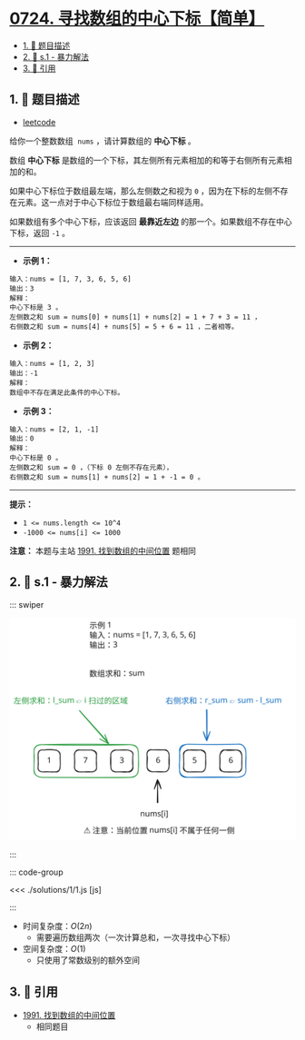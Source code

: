 # [0724. 寻找数组的中心下标【简单】](https://github.com/tnotesjs/TNotes.leetcode/tree/main/notes/0724.%20%E5%AF%BB%E6%89%BE%E6%95%B0%E7%BB%84%E7%9A%84%E4%B8%AD%E5%BF%83%E4%B8%8B%E6%A0%87%E3%80%90%E7%AE%80%E5%8D%95%E3%80%91)

<!-- region:toc -->

- [1. 📝 题目描述](#1--题目描述)
- [2. 🎯 s.1 - 暴力解法](#2--s1---暴力解法)
- [3. 🔗 引用](#3--引用)

<!-- endregion:toc -->

## 1. 📝 题目描述

- [leetcode](https://leetcode.cn/problems/find-pivot-index/)

给你一个整数数组  `nums` ，请计算数组的 **中心下标** 。

数组 **中心下标** 是数组的一个下标，其左侧所有元素相加的和等于右侧所有元素相加的和。

如果中心下标位于数组最左端，那么左侧数之和视为 `0` ，因为在下标的左侧不存在元素。这一点对于中心下标位于数组最右端同样适用。

如果数组有多个中心下标，应该返回 **最靠近左边** 的那一个。如果数组不存在中心下标，返回 `-1` 。

---

- **示例 1：**

```txt
输入：nums = [1, 7, 3, 6, 5, 6]
输出：3
解释：
中心下标是 3 。
左侧数之和 sum = nums[0] + nums[1] + nums[2] = 1 + 7 + 3 = 11 ，
右侧数之和 sum = nums[4] + nums[5] = 5 + 6 = 11 ，二者相等。
```

- **示例 2：**

```txt
输入：nums = [1, 2, 3]
输出：-1
解释：
数组中不存在满足此条件的中心下标。
```

- **示例 3：**

```txt
输入：nums = [2, 1, -1]
输出：0
解释：
中心下标是 0 。
左侧数之和 sum = 0 ，（下标 0 左侧不存在元素），
右侧数之和 sum = nums[1] + nums[2] = 1 + -1 = 0 。
```

---

**提示：**

- `1 <= nums.length <= 10^4`
- `-1000 <= nums[i] <= 1000`

**注意：** 本题与主站 [1991. 找到数组的中间位置][1] 题相同

## 2. 🎯 s.1 - 暴力解法

::: swiper

![暴力解法](./assets/1.svg)

:::

::: code-group

<<< ./solutions/1/1.js [js]

:::

- 时间复杂度：$O(2n)$
  - 需要遍历数组两次（一次计算总和，一次寻找中心下标）
- 空间复杂度：$O(1)$
  - 只使用了常数级别的额外空间

## 3. 🔗 引用

- [1991. 找到数组的中间位置][1]
  - 相同题目

[1]: https://leetcode-cn.com/problems/find-the-middle-index-in-array/
